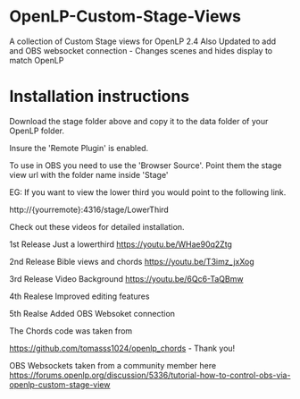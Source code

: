 # OpenLP-Custom-Stage-Views
A collection of Custom Stage views for OpenLP 2.4
Also Updated to add and OBS websocket connection - Changes scenes and hides display to match OpenLP

# Installation instructions

Download the stage folder above and copy it to the data folder of your OpenLP folder. 

Insure the 'Remote Plugin' is enabled. 

To use in OBS you need to use the 'Browser Source'. Point them the stage view url with the folder name inside 'Stage'

EG: If you want to view the lower third you would point to the following link.

  http://{yourremote}:4316/stage/LowerThird
  

Check out these videos for detailed installation. 


1st Release
Just a lowerthird
https://youtu.be/WHae90q2Ztg


2nd Release
Bible views and chords
https://youtu.be/T3imz_jxXog

3rd Release
Video Background
https://youtu.be/6Qc6-TaQBmw

4th Realese
Improved editing features

5th Realse
Added OBS Websoket connection

The Chords code was taken from  

https://github.com/tomasss1024/openlp_chords - Thank you!

OBS Websockets taken from a community member here
https://forums.openlp.org/discussion/5336/tutorial-how-to-control-obs-via-openlp-custom-stage-view




